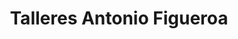 ---
title: "Talleres Antonio Figueroa"
url: /toledo/talleres-antonio-figueroa/
shop: reparación de automóviles
---